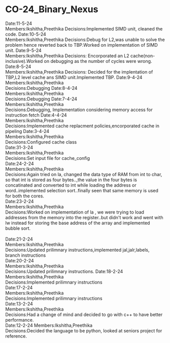 # CO-24_Binary_Nexus
Date:11-5-24<br>
Members:Ikshitha,Preethika
Decisions:Implemented SIMD unit, cleaned the code.
Date:10-5-24<br>
Members:Ikshitha,Preethika
Decisions:Debug for L2,was unable to solve the problem hence reverted back to TBP.Worked on implementation of SIMD unit.
Date:9-5-24<br>
Members:Ikshitha,Preethika
Decisions: Encorporated an L2 cache(non-inclusive).Worked on debugging as the number of cycles were wrong.
Date:8-5-24<br>
Members:Ikshitha,Preethika
Decisions: Decided for the implentation of TBP,L2 level cache ans SIMD unit.Implemented TBP.
Date:9-4-24<br>
Members:Ikshitha,Preethika<br>
Decisions:Debugging
Date:8-4-24<br>
Members:Ikshitha,Preethika<br>
Decisions:Debugging
Date:7-4-24<br>
Members:Ikshitha,Preethika<br>
Decisions:Debugging, Implementation considering memory access for instruction fetch 
Date:4-4-24<br>
Members:Ikshitha,Preethika<br>
Decisions:Implemented cache replacment policies,encorporated cache in pipeling
Date:3-4-24<br>
Members:Ikshitha,Preethika<br>
Decisions:Configured cache class <br>
Date:31-3-24<br>
Members:Ikshitha,Preethika<br>
Decisions:Set input file for cache_config<br>
Date:24-2-24<br>
Members:Ikshitha,Preethika<br>
Decisions:Again tried on la, changed the data type of RAM from int to char, so that int is stored as four bytes..,the value in the four bytes is concatinated and converted to int while loading the address or word..implemented selection sort..finally seen that same memory is used for both the cores.  
Date:23-2-24<br>
Members:Ikshitha,Preethika<br>
Decisions:Worked on implementation of la , we were trying to load addresses from the memory into the register..but didn't work and went with lw instead for storing the base address of the array and implemented bubble sort.<br>  
Date:21-2-24<br>
Members:Ikshitha,Preethika<br>
Decisions:Updated prilimnary instructions,implemented jal,jalr,labels, branch instructions<br>
Date:20-2-24<br>
Members:Ikshitha,Preethika<br>
Decisions:Updated prilimnary instructions.
Date:18-2-24<br>
Members:Ikshitha,Preethika<br>
Decisions:Implemented prilimnary instructions<br>
Date:17-2-24<br>
Members:Ikshitha,Preethika<br>
Decisions:Implemented prilimnary instructions<br>
Date:13-2-24<br>
Members:Ikshitha,Preethika<br>
Decisions:Had a change of mind and decided to go with c++ to have better performance.<br>
Date:12-2-24
Members:Ikshitha,Preethika<br>
Decisions:Decided the language to be python, looked at seniors project for reference.

